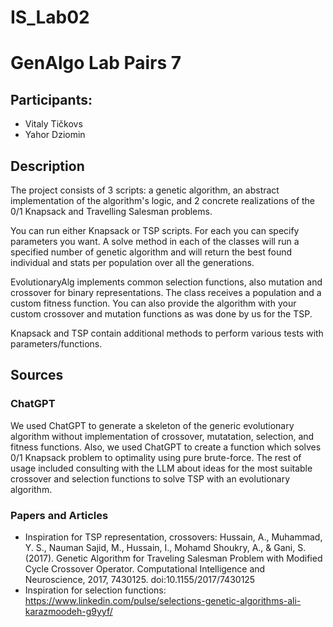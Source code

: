 # IS_Lab02
# GenAlgo Lab Pairs 7 

## Participants:
- Vitaly Tičkovs
- Yahor Dziomin

## Description
The project consists of 3 scripts: a genetic algorithm, 
an abstract implementation of the algorithm's logic, and 2 concrete realizations of the 
0/1 Knapsack and Travelling Salesman problems. 

You can run either Knapsack or TSP scripts. For each you can specify parameters you want. 
A solve method in each of the classes will run a specified number of genetic algorithm and will
return the best found individual and stats per population over all the generations.

EvolutionaryAlg implements common selection functions, also mutation and crossover for 
binary representations. The class receives a population and a custom fitness function. 
You can also provide the algorithm with your custom crossover and mutation functions as 
was done by us for the TSP.

Knapsack and TSP contain additional methods to perform various tests with parameters/functions.

## Sources
### ChatGPT
We used ChatGPT to generate a skeleton of the generic evolutionary 
algorithm without implementation of crossover, mutatation, 
selection, and fitness functions. Also, we used ChatGPT to create a function which solves
0/1 Knapsack problem to optimality using pure brute-force. The rest of usage included 
consulting with the LLM about ideas for the most suitable crossover and selection functions
to solve TSP with an evolutionary algorithm.

### Papers and Articles
- Inspiration for TSP representation, crossovers: Hussain, A., Muhammad, Y. S., Nauman Sajid, M., Hussain, I., Mohamd Shoukry, A., & Gani, S. (2017). Genetic Algorithm for Traveling Salesman Problem with Modified Cycle Crossover Operator. Computational Intelligence and Neuroscience, 2017, 7430125. doi:10.1155/2017/7430125
- Inspiration for selection functions: https://www.linkedin.com/pulse/selections-genetic-algorithms-ali-karazmoodeh-g9yyf/


